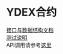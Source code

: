 # YDEX合约
[接口与数据结构文档](Interface.md)  
[测试说明](Testing.md)  
API调用请参考[这里](https://github.com/aurawing/ydexabi)